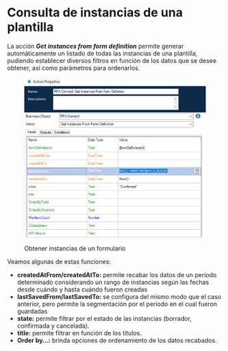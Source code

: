 # Consulta de instancias de una plantilla

La acción _**Get instances from form definition**_ permite generar automáticamente un listado de todas las instancias de una plantilla, pudiendo establecer diversos filtros en función de los datos que se desee obtener, así como parámetros para ordenarlos.

<figure><img src="../../.gitbook/assets/rpa_blueprism_8.png" alt=""><figcaption><p>Obtener instancias de un formulario</p></figcaption></figure>

Veamos algunas de estas funciones:

* **createdAtFrom/createdAtTo:** permite recabar los datos de un periodo determinado considerando un rango de instancias según las fechas desde cuándo y hasta cuándo fueron creadas
* **lastSavedFrom/lastSavedTo:** se configura del mismo modo que el caso anterior, pero permite la segmentación por el periodo en el cual fueron guardadas
* **state:** permite filtrar por el estado de las instancias (borrador, confirmada y cancelada).
* **title:** permite filtrar en función de los títulos.
* **Order by…:** brinda opciones de ordenamiento de los datos recabados.
